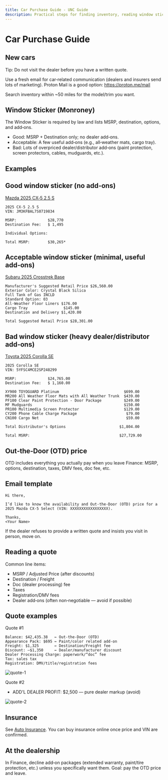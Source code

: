 ```yaml
---
title: Car Purchase Guide - UNC Guide
description: Practical steps for finding inventory, reading window stickers, requesting out‑the‑door quotes, and avoiding unnecessary add‑ons.
---
```


# Car Purchase Guide

New cars
--------

Tip: Do not visit the dealer before you have a written quote.

Use a fresh email for car‑related communication (dealers and insurers send lots of marketing). Proton Mail is a good option: https://proton.me/mail

Search inventory within ~50 miles for the model/trim you want.

Window Sticker (Monroney)
-------------------------

The Window Sticker is required by law and lists MSRP, destination, options, and add‑ons.

* Good: MSRP + Destination only; no dealer add‑ons.
* Acceptable: A few useful add‑ons (e.g., all‑weather mats, cargo tray).
* Bad: Lots of overpriced dealer/distributor add‑ons (paint protection, screen protectors, cables, mudguards, etc.).

Examples
--------

Good window sticker (no add‑ons)
--------------------------------

[Mazda 2025 CX‑5 2.5 S](/assets/mazda-cx5-2025-window-sticker.pdf ':ignore')

```
2025 CX‑5 2.5 S
VIN: JM3KFBAL7S0719834

MSRP:              $28,770
Destination Fee:   $ 1,495

Individual Options:

Total MSRP:        $30,265*
```

Acceptable window sticker (minimal, useful add‑ons)
--------------------------------------------------

[Subaru 2025 Crosstrek Base](/assets/subaru-crosstrek-2025-window-sticker.pdf  ':ignore')

```
Manufacturer's Suggested Retail Price $26,560.00
Exterior Color: Crystal Black Silica
Full Tank of Gas INCLD
Standard Option: 03
All-Weather Floor Liners $176.00
Cargo Tray                $145.00
Destination and Delivery $1,420.00

Total Suggested Retail Price $28,301.00
```

Bad window sticker (heavy dealer/distributor add‑ons)
----------------------------------------------------

[Toyota 2025 Corolla SE](/assets/toyota-corolla-se-2025-window-sticker.pdf  ':ignore')

```
2025 Corolla SE
VIN: 5YFSC4MCE2SP248299

MSRP:              $24,765.00
Destination Fee:   $ 1,160.00

XY900 TOYOGUARD Platinum                             $699.00
MR200 All Weather Floor Mats with All Weather Trunk  $439.00
PF100 Clear Paint Protection - Door Package          $249.00
MF Mudguards                                         $150.00
PR100 Multimedia Screen Protector                    $129.00
CY200 Phone Cable Charge Package                      $79.00
CN100 Cargo Net                                       $59.00

Total Distributor's Options                        $1,804.00

Total MSRP:                                        $27,729.00
```

Out‑the‑Door (OTD) price
------------------------

OTD includes everything you actually pay when you leave Finance: MSRP, options, destination, taxes, DMV fees, doc fee, etc.

Email template
--------------

```
Hi there,

I’d like to know the availability and Out‑the‑Door (OTD) price for a 2025 Mazda CX‑5 Select (VIN: XXXXXXXXXXXXXXXXX).

Thanks,
<Your Name>
```

If the dealer refuses to provide a written quote and insists you visit in person, move on.

Reading a quote
---------------

Common line items:
* MSRP / Adjusted Price (after discounts)
* Destination / Freight
* Doc (dealer processing) fee
* Taxes
* Registration/DMV fees
* Dealer add‑ons (often non‑negotiable — avoid if possible)

Quote examples
--------------

Quote #1
```
Balance: $42,435.38   ← Out‑the‑Door (OTD)
Appearance Pack: $695 ← Paint/color related add‑on
Freight: $1,325       ← Destination/Freight fee
Discount: –$1,350     ← Dealer/manufacturer discount
Dealer Processing Charge: paperwork/“doc” fee
Tax: sales tax
Registration: DMV/title/registration fees
```

![quote-1](../assets/how-does-this-quote-look.webp)

Quote #2

* ADD'L DEALER PROFIT: $2,500 — pure dealer markup (avoid)

![quote-2](..//assets/quote-2.webp ':size=360x')

Insurance
---------

See [Auto Insurance](transport/auto-insurance.md). You can buy insurance online once price and VIN are confirmed.

At the dealership
-----------------

In Finance, decline add‑on packages (extended warranty, paint/tire protection, etc.) unless you specifically want them. Goal: pay the OTD price and leave.
